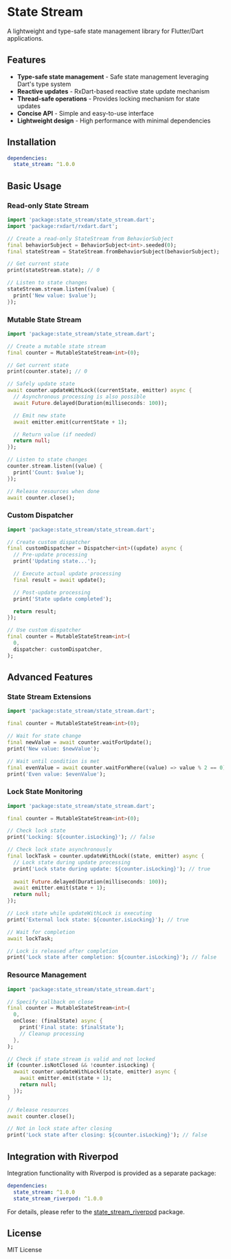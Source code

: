 # State Stream

A lightweight and type-safe state management library for Flutter/Dart applications.

## Features

- **Type-safe state management** - Safe state management leveraging Dart's type system
- **Reactive updates** - RxDart-based reactive state update mechanism
- **Thread-safe operations** - Provides locking mechanism for state updates
- **Concise API** - Simple and easy-to-use interface
- **Lightweight design** - High performance with minimal dependencies

## Installation

```yaml
dependencies:
  state_stream: ^1.0.0
```

## Basic Usage

### Read-only State Stream

```dart
import 'package:state_stream/state_stream.dart';
import 'package:rxdart/rxdart.dart';

// Create a read-only StateStream from BehaviorSubject
final behaviorSubject = BehaviorSubject<int>.seeded(0);
final stateStream = StateStream.fromBehaviorSubject(behaviorSubject);

// Get current state
print(stateStream.state); // 0

// Listen to state changes
stateStream.stream.listen((value) {
  print('New value: $value');
});
```

### Mutable State Stream

```dart
import 'package:state_stream/state_stream.dart';

// Create a mutable state stream
final counter = MutableStateStream<int>(0);

// Get current state
print(counter.state); // 0

// Safely update state
await counter.updateWithLock((currentState, emitter) async {
  // Asynchronous processing is also possible
  await Future.delayed(Duration(milliseconds: 100));

  // Emit new state
  await emitter.emit(currentState + 1);

  // Return value (if needed)
  return null;
});

// Listen to state changes
counter.stream.listen((value) {
  print('Count: $value');
});

// Release resources when done
await counter.close();
```

### Custom Dispatcher

```dart
import 'package:state_stream/state_stream.dart';

// Create custom dispatcher
final customDispatcher = Dispatcher<int>((update) async {
  // Pre-update processing
  print('Updating state...');

  // Execute actual update processing
  final result = await update();

  // Post-update processing
  print('State update completed');

  return result;
});

// Use custom dispatcher
final counter = MutableStateStream<int>(
  0,
  dispatcher: customDispatcher,
);
```

## Advanced Features

### State Stream Extensions

```dart
import 'package:state_stream/state_stream.dart';

final counter = MutableStateStream<int>(0);

// Wait for state change
final newValue = await counter.waitForUpdate();
print('New value: $newValue');

// Wait until condition is met
final evenValue = await counter.waitForWhere((value) => value % 2 == 0);
print('Even value: $evenValue');
```

### Lock State Monitoring

```dart
import 'package:state_stream/state_stream.dart';

final counter = MutableStateStream<int>(0);

// Check lock state
print('Locking: ${counter.isLocking}'); // false

// Check lock state asynchronously
final lockTask = counter.updateWithLock((state, emitter) async {
  // Lock state during update processing
  print('Lock state during update: ${counter.isLocking}'); // true
  
  await Future.delayed(Duration(milliseconds: 100));
  await emitter.emit(state + 1);
  return null;
});

// Lock state while updateWithLock is executing
print('External lock state: ${counter.isLocking}'); // true

// Wait for completion
await lockTask;

// Lock is released after completion
print('Lock state after completion: ${counter.isLocking}'); // false
```

### Resource Management

```dart
import 'package:state_stream/state_stream.dart';

// Specify callback on close
final counter = MutableStateStream<int>(
  0,
  onClose: (finalState) async {
    print('Final state: $finalState');
    // Cleanup processing
  },
);

// Check if state stream is valid and not locked
if (counter.isNotClosed && !counter.isLocking) {
  await counter.updateWithLock((state, emitter) async {
    await emitter.emit(state + 1);
    return null;
  });
}

// Release resources
await counter.close();

// Not in lock state after closing
print('Lock state after closing: ${counter.isLocking}'); // false
```

## Integration with Riverpod

Integration functionality with Riverpod is provided as a separate package:

```yaml
dependencies:
  state_stream: ^1.0.0
  state_stream_riverpod: ^1.0.0
```

For details, please refer to the [state_stream_riverpod](https://pub.dev/packages/state_stream_riverpod) package.

## License

MIT License
